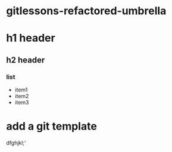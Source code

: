 # gitlessons-refactored-umbrella

# h1 header

## h2 header

### list

- item1
- item2
- item3

# add a git template
dfghjkl;'